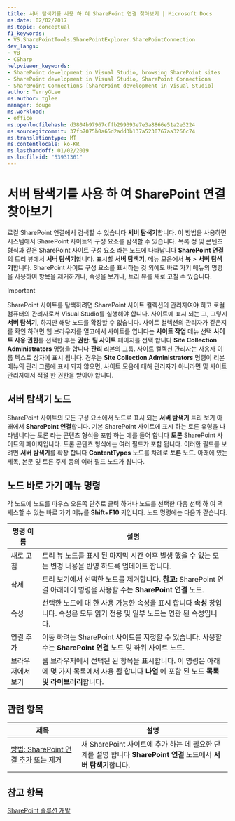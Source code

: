 ```yaml
---
title: 서버 탐색기를 사용 하 여 SharePoint 연결 찾아보기 | Microsoft Docs
ms.date: 02/02/2017
ms.topic: conceptual
f1_keywords:
- VS.SharePointTools.SharePointExplorer.SharePointConnection
dev_langs:
- VB
- CSharp
helpviewer_keywords:
- SharePoint development in Visual Studio, browsing SharePoint sites
- SharePoint development in Visual Studio, SharePoint Connections
- SharePoint Connections [SharePoint development in Visual Studio]
author: TerryGLee
ms.author: tglee
manager: douge
ms.workload:
- office
ms.openlocfilehash: d3804b97967cffb299393e7e3a8866e51a2e3224
ms.sourcegitcommit: 37fb7075b0a65d2add3b137a5230767aa3266c74
ms.translationtype: MT
ms.contentlocale: ko-KR
ms.lasthandoff: 01/02/2019
ms.locfileid: "53931361"
---
```

# <a name="browse-sharepoint-connections-by-using-server-explorer"></a>서버 탐색기를 사용 하 여 SharePoint 연결 찾아보기
  로컬 SharePoint 연결에서 검색할 수 있습니다 **서버 탐색기**합니다. 이 방법을 사용하면 시스템에서 SharePoint 사이트의 구성 요소를 탐색할 수 있습니다. 목록 정 및 콘텐츠 형식과 같은 SharePoint 사이트 구성 요소 라는 노드에 나타납니다 **SharePoint 연결** 의 트리 뷰에서 **서버 탐색기**합니다. 표시할 **서버 탐색기**, 메뉴 모음에서 **뷰** > **서버 탐색기**합니다. SharePoint 사이트 구성 요소를 표시하는 것 외에도 바로 가기 메뉴의 명령을 사용하여 항목을 제거하거나, 속성을 보거나, 트리 뷰를 새로 고칠 수 있습니다.  
  
> [!IMPORTANT]  
>  SharePoint 사이트를 탐색하려면 SharePoint 사이트 컬렉션의 관리자여야 하고 로컬 컴퓨터의 관리자로서 Visual Studio를 실행해야 합니다. 사이트에 표시 되는 고, 그렇지 **서버 탐색기**, 하지만 해당 노드를 확장할 수 없습니다. 사이트 컬렉션의 관리자가 같은지를 확인 하려면 웹 브라우저를 열고에서 사이트를 엽니다는 **사이트 작업** 메뉴 선택 **사이트 사용 권한**를 선택한 후는 **권한: 팀 사이트** 페이지를 선택 합니다 **Site Collection Administrators** 명령을 합니다 **관리** 리본의 그룹. 사이트 컬렉션 관리자는 사용자 이름 텍스트 상자에 표시 됩니다. 경우는 **Site Collection Administrators** 명령이 리본 메뉴의 관리 그룹에 표시 되지 않으면, 사이트 모음에 대해 관리자가 아니라면 및 사이트 관리자에서 적절 한 권한을 받아야 합니다.  
  
## <a name="server-explorer-nodes"></a>서버 탐색기 노드
 SharePoint 사이트의 모든 구성 요소에서 노드로 표시 되는 **서버 탐색기** 트리 보기 아래에서 **SharePoint 연결**합니다. 기본 SharePoint 사이트에 표시 하는 토론 유형을 나타냅니다는 토론 라는 콘텐츠 형식을 포함 하는 예를 들어 합니다 **토론** SharePoint 사이트의 페이지입니다. 토론 콘텐츠 형식에는 여러 필드가 포함 됩니다. 이러한 필드를 보려면 **서버 탐색기**를 확장 합니다 **ContentTypes** 노드를 차례로 **토론** 노드. 아래에 있는 제목, 본문 및 토론 주제 등의 여러 필드 노드가 됩니다.  
  
## <a name="node-shortcut-menu-commands"></a>노드 바로 가기 메뉴 명령
 각 노드에 노드를 마우스 오른쪽 단추로 클릭 하거나 노드를 선택한 다음 선택 하 여 액세스할 수 있는 바로 가기 메뉴를 **Shift**+**F10** 키입니다. 노드 명령에는 다음과 같습니다.  
  
|명령 이름|설명|  
|------------------|-----------------|  
|새로 고침|트리 뷰 노드를 표시 된 마지막 시간 이후 발생 했을 수 있는 모든 변경 내용을 반영 하도록 업데이트 합니다.|  
|삭제|트리 보기에서 선택한 노드를 제거합니다. **참고:**  SharePoint 연결 아래에이 명령을 사용할 수는 **SharePoint 연결** 노드.|  
|속성|선택한 노드에 대 한 사용 가능한 속성을 표시 합니다 **속성** 창입니다. 속성은 모두 읽기 전용 및 일부 노드는 연관 된 속성입니다.|  
|연결 추가|이동 하려는 SharePoint 사이트를 지정할 수 있습니다. 사용할 수는 **SharePoint 연결** 노드 및 하위 사이트 노드.|  
|브라우저에서 보기|웹 브라우저에서 선택된 된 항목을 표시합니다. 이 명령은 아래에 몇 가지 목록에서 사용 될 합니다 **나열** 에 포함 된 노드 **목록 및 라이브러리**합니다.|  
  
## <a name="related-topics"></a>관련 항목
  
|제목|설명|  
|-----------|-----------------|  
|[방법: SharePoint 연결 추가 또는 제거](../sharepoint/how-to-add-or-remove-sharepoint-connections.md)|새 SharePoint 사이트에 추가 하는 데 필요한 단계를 설명 합니다 **SharePoint 연결** 노드에서 **서버 탐색기**합니다.|  
  
## <a name="see-also"></a>참고 항목
 [SharePoint 솔루션 개발](../sharepoint/developing-sharepoint-solutions.md)  
